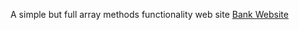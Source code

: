 A simple but full array methods functionality web site
[Bank Website](https://vercel.com/kawan-edres/bank-account)
